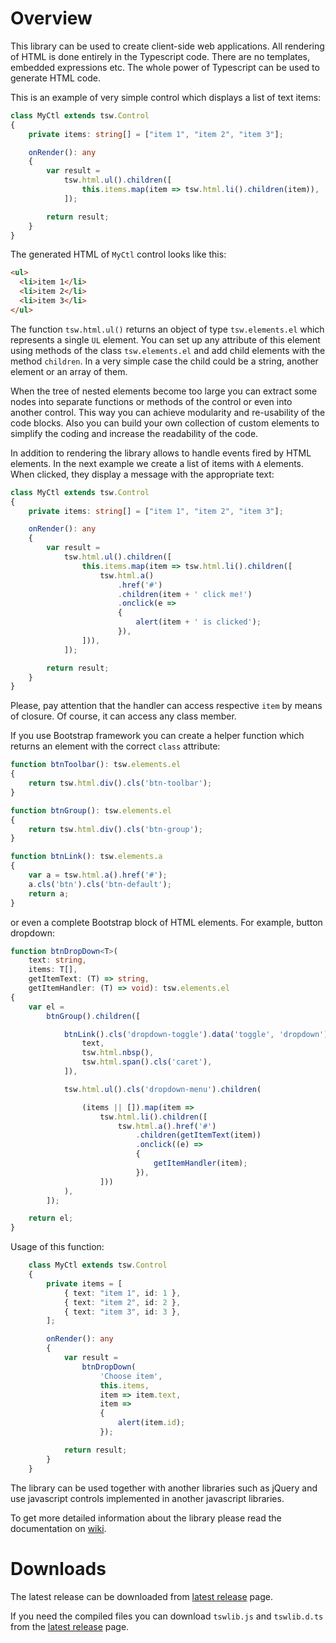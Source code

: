 Overview
========

This library can be used to create client-side web applications. All rendering of HTML is done entirely in the Typescript code. There are no templates, embedded expressions etc. The whole power of Typescript can be used to generate HTML code.

This is an example of very simple control which displays a list of text items:

```typescript
class MyCtl extends tsw.Control
{
	private items: string[] = ["item 1", "item 2", "item 3"];

	onRender(): any
	{
		var result =
			tsw.html.ul().children([
				this.items.map(item => tsw.html.li().children(item)),
			]);

		return result;
	}
}
```

The generated HTML of `MyCtl` control looks like this:

```html
<ul>
  <li>item 1</li>
  <li>item 2</li>
  <li>item 3</li>
</ul>
```

The function `tsw.html.ul()` returns an object of type `tsw.elements.el` which represents a single `UL` element. You can set up any attribute of this element using methods of the class `tsw.elements.el` and add child elements with the method `children`. In a very simple case the child could be a string, another element or an array of them.

When the tree of nested elements become too large you can extract some nodes into separate functions or methods of the control or even into another control. This way you can achieve modularity and re-usability of the code blocks. Also you can build your own collection of custom elements to simplify the coding and increase the  readability of the code.

In addition to rendering the library allows to handle events fired by HTML elements. In the next example we create a list of items with `A` elements. When clicked, they display a message with the appropriate text:

```typescript
class MyCtl extends tsw.Control
{
	private items: string[] = ["item 1", "item 2", "item 3"];

	onRender(): any
	{
		var result =
			tsw.html.ul().children([
				this.items.map(item => tsw.html.li().children([
					tsw.html.a()
						.href('#')
						.children(item + ' click me!')
						.onclick(e =>
						{
							alert(item + ' is clicked');
						}),
				])),
			]);

		return result;
	}
}
```
Please, pay attention that the handler can access respective `item` by means of closure. Of course, it can access any class member.

If you use Bootstrap framework you can create a helper function which returns an element with the correct `class` attribute:

```typescript
function btnToolbar(): tsw.elements.el
{
	return tsw.html.div().cls('btn-toolbar');
}

function btnGroup(): tsw.elements.el
{
	return tsw.html.div().cls('btn-group');
}

function btnLink(): tsw.elements.a
{
	var a = tsw.html.a().href('#');
	a.cls('btn').cls('btn-default');
	return a;
}
```

or even a complete Bootstrap block of HTML elements. For example, button dropdown:

```typescript
function btnDropDown<T>(
	text: string,
	items: T[],
	getItemText: (T) => string,
	getItemHandler: (T) => void): tsw.elements.el
{
	var el =
		btnGroup().children([

			btnLink().cls('dropdown-toggle').data('toggle', 'dropdown').children([
				text,
				tsw.html.nbsp(),
				tsw.html.span().cls('caret'),
			]),

			tsw.html.ul().cls('dropdown-menu').children(

				(items || []).map(item =>
					tsw.html.li().children([
						tsw.html.a().href('#')
							.children(getItemText(item))
							.onclick((e) =>
							{
								getItemHandler(item);
							}),
					]))
			),
		]);

	return el;
}
```

Usage of this function:

```typescript
	class MyCtl extends tsw.Control
	{
		private items = [
			{ text: "item 1", id: 1 },
			{ text: "item 2", id: 2 },
			{ text: "item 3", id: 3 },
		];

		onRender(): any
		{
			var result =
				btnDropDown(
					'Choose item',
					this.items,
					item => item.text,
					item =>
					{
						alert(item.id);
					});

			return result;
		}
	}
```

The library can be used together with another libraries such as jQuery and use javascript controls implemented in another javascript libraries.

To get more detailed information about the library please read the documentation on [wiki](https://github.com/fantaclaus/tswlib/wiki).

# Downloads

The latest release can be downloaded from [latest release](https://github.com/fantaclaus/tswlib/releases/latest) page.

If you need the compiled files you can download `tswlib.js` and `tswlib.d.ts`  from the [latest release](https://github.com/fantaclaus/tswlib/releases/latest) page.

